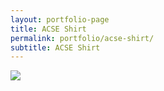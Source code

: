 ```yaml
---
layout: portfolio-page
title: ACSE Shirt
permalink: portfolio/acse-shirt/
subtitle: ACSE Shirt
---
```


<picture>
  <img src="{{ site.baseurl }}/assets/img/portfolio/acse-shirt-full.png">
</picture>
